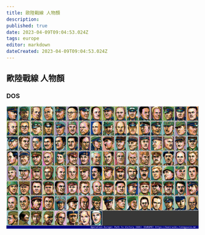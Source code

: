 ```yaml
---
title: 歐陸戰線 人物顏
description: 
published: true
date: 2023-04-09T09:04:53.024Z
tags: europe
editor: markdown
dateCreated: 2023-04-09T09:04:53.024Z
---
```


## 歐陸戰線 人物顏

### DOS

![europe_dos_f00-index-noted.png](/assets/faces/00indexes/europe_dos_f00-index-noted.png)